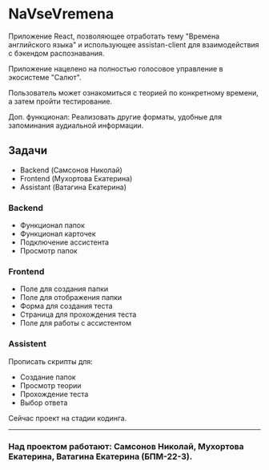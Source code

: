 # NaVseVremena
Приложение React, позволяющее отработать тему "Времена английского языка" и использующее assistan-client для взаимодействия с бэкендом распознавания.

Приложение нацелено на полностью голосовое управление в экосистеме "Салют".

Пользователь может ознакомиться с теорией по конкретному времени, а затем пройти тестирование.

Доп. функционал: Реализовать другие форматы, удобные для запоминания аудиальной информации.

## Задачи 
- Backend (Самсонов Николай)
- Frontend (Мухортова Екатерина)
- Assistant (Ватагина Екатерина)


### Backend
- Функционал папок
- Функционал карточек
- Подключение ассистента
- Просмотр папок

### Frontend
- Поле для создания папки
- Поле для отображения папки
- Форма для создания теста
- Страница для прохождения теста
- Поле для работы с ассистентом

### Assistent
Прописать скрипты для: 
- Создание папок
- Просмотр теории
- Прохождение теста
- Выбор ответа
  
  
Сейчас проект на стадии кодинга.
___
### Над проектом работают: Самсонов Николай, Мухортова Екатерина, Ватагина Екатерина (БПМ-22-3).
